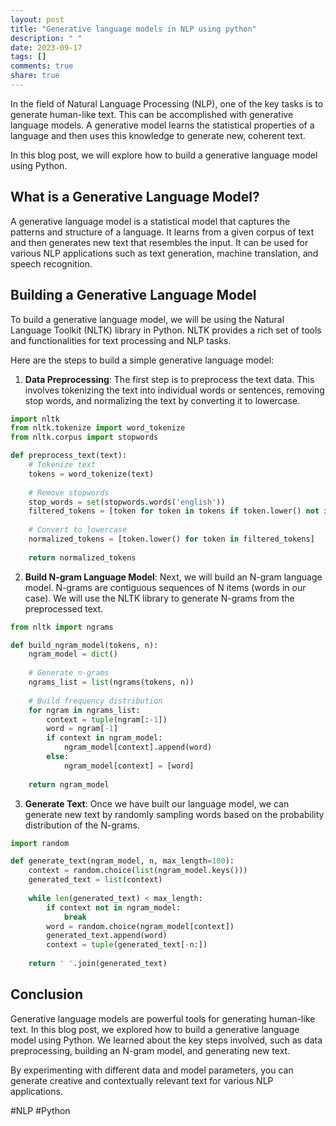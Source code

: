 ```yaml
---
layout: post
title: "Generative language models in NLP using python"
description: " "
date: 2023-09-17
tags: []
comments: true
share: true
---
```


In the field of Natural Language Processing (NLP), one of the key tasks is to generate human-like text. This can be accomplished with generative language models. A generative model learns the statistical properties of a language and then uses this knowledge to generate new, coherent text.

In this blog post, we will explore how to build a generative language model using Python.

## What is a Generative Language Model?

A generative language model is a statistical model that captures the patterns and structure of a language. It learns from a given corpus of text and then generates new text that resembles the input. It can be used for various NLP applications such as text generation, machine translation, and speech recognition.

## Building a Generative Language Model

To build a generative language model, we will be using the Natural Language Toolkit (NLTK) library in Python. NLTK provides a rich set of tools and functionalities for text processing and NLP tasks.

Here are the steps to build a simple generative language model:

1. **Data Preprocessing**: The first step is to preprocess the text data. This involves tokenizing the text into individual words or sentences, removing stop words, and normalizing the text by converting it to lowercase.

```python
import nltk
from nltk.tokenize import word_tokenize
from nltk.corpus import stopwords

def preprocess_text(text):
    # Tokenize text
    tokens = word_tokenize(text)
    
    # Remove stopwords
    stop_words = set(stopwords.words('english'))
    filtered_tokens = [token for token in tokens if token.lower() not in stop_words]
    
    # Convert to lowercase
    normalized_tokens = [token.lower() for token in filtered_tokens]
    
    return normalized_tokens
```

2. **Build N-gram Language Model**: Next, we will build an N-gram language model. N-grams are contiguous sequences of N items (words in our case). We will use the NLTK library to generate N-grams from the preprocessed text.

```python
from nltk import ngrams

def build_ngram_model(tokens, n):
    ngram_model = dict()
    
    # Generate n-grams
    ngrams_list = list(ngrams(tokens, n))
    
    # Build frequency distribution
    for ngram in ngrams_list:
        context = tuple(ngram[:-1])
        word = ngram[-1]
        if context in ngram_model:
            ngram_model[context].append(word)
        else:
            ngram_model[context] = [word]
    
    return ngram_model
```

3. **Generate Text**: Once we have built our language model, we can generate new text by randomly sampling words based on the probability distribution of the N-grams.

```python
import random

def generate_text(ngram_model, n, max_length=100):
    context = random.choice(list(ngram_model.keys()))
    generated_text = list(context)
    
    while len(generated_text) < max_length:
        if context not in ngram_model:
            break
        word = random.choice(ngram_model[context])
        generated_text.append(word)
        context = tuple(generated_text[-n:])
    
    return ' '.join(generated_text)
```

## Conclusion

Generative language models are powerful tools for generating human-like text. In this blog post, we explored how to build a generative language model using Python. We learned about the key steps involved, such as data preprocessing, building an N-gram model, and generating new text.

By experimenting with different data and model parameters, you can generate creative and contextually relevant text for various NLP applications.

#NLP #Python
